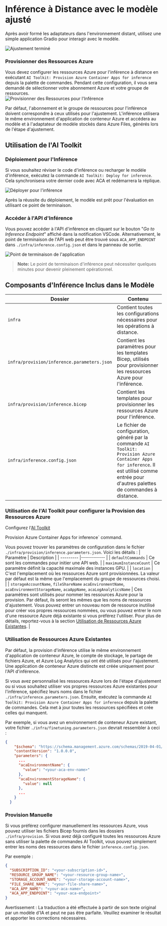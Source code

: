 # Inférence à Distance avec le modèle ajusté

Après avoir formé les adaptateurs dans l'environnement distant, utilisez une simple application Gradio pour interagir avec le modèle.

![Ajustement terminé](../../../../translated_images/log-finetuning-res.4b3ee593f24d3096742d09375adade22b217738cab93bc1139f224e5888a1cbf.fr.png)

### Provisionner des Ressources Azure
Vous devez configurer les ressources Azure pour l'inférence à distance en exécutant `AI Toolkit: Provision Azure Container Apps for inference` depuis la palette de commandes. Pendant cette configuration, il vous sera demandé de sélectionner votre abonnement Azure et votre groupe de ressources.  
![Provisionner des Ressources pour l'Inférence](../../../../translated_images/command-provision-inference.b294f3ae5764ab45b83246d464ad5329b0de20cf380f75a699b4cc6b5495ca11.fr.png)
   
Par défaut, l'abonnement et le groupe de ressources pour l'inférence doivent correspondre à ceux utilisés pour l'ajustement. L'inférence utilisera le même environnement d'application de conteneur Azure et accédera au modèle et à l'adaptateur de modèle stockés dans Azure Files, générés lors de l'étape d'ajustement.

## Utilisation de l'AI Toolkit 

### Déploiement pour l'Inférence  
Si vous souhaitez réviser le code d'inférence ou recharger le modèle d'inférence, exécutez la commande `AI Toolkit: Deploy for inference`. Cela synchronisera votre dernier code avec ACA et redémarrera la réplique.  

![Déployer pour l'inférence](../../../../translated_images/command-deploy.a2c9346bd1b7ac9b9fd49fc5e95871a974fbfd647f6c50331f8daa6e45121225.fr.png)

Après la réussite du déploiement, le modèle est prêt pour l'évaluation en utilisant ce point de terminaison.

### Accéder à l'API d'Inférence

Vous pouvez accéder à l'API d'inférence en cliquant sur le bouton "*Go to Inference Endpoint*" affiché dans la notification VSCode. Alternativement, le point de terminaison de l'API web peut être trouvé sous `ACA_APP_ENDPOINT` dans `./infra/inference.config.json` et dans le panneau de sortie.

![Point de terminaison de l'application](../../../../translated_images/notification-deploy.79f6704239f7d016da3bf72b5c661961c8ddd17147fad195f6282df94d489a86.fr.png)

> **Note:** Le point de terminaison d'inférence peut nécessiter quelques minutes pour devenir pleinement opérationnel.

## Composants d'Inférence Inclus dans le Modèle
 
| Dossier | Contenu |
| ------ |--------- |
| `infra` | Contient toutes les configurations nécessaires pour les opérations à distance. |
| `infra/provision/inference.parameters.json` | Contient les paramètres pour les templates Bicep, utilisés pour provisionner les ressources Azure pour l'inférence. |
| `infra/provision/inference.bicep` | Contient les templates pour provisionner les ressources Azure pour l'inférence. |
| `infra/inference.config.json` | Le fichier de configuration, généré par la commande `AI Toolkit: Provision Azure Container Apps for inference`. Il est utilisé comme entrée pour d'autres palettes de commandes à distance. |

### Utilisation de l'AI Toolkit pour configurer la Provision des Ressources Azure
Configurez l'[AI Toolkit](https://marketplace.visualstudio.com/items?itemName=ms-windows-ai-studio.windows-ai-studio)

Provision Azure Container Apps for inference` command.

Vous pouvez trouver les paramètres de configuration dans le fichier `./infra/provision/inference.parameters.json`. Voici les détails :
| Paramètre | Description |
| --------- |------------ |
| `defaultCommands` | Ce sont les commandes pour initier une API web. |
| `maximumInstanceCount` | Ce paramètre définit la capacité maximale des instances GPU. |
| `location` | C'est l'emplacement où les ressources Azure sont provisionnées. La valeur par défaut est la même que l'emplacement du groupe de ressources choisi. |
| `storageAccountName`, `fileShareName` `acaEnvironmentName`, `acaEnvironmentStorageName`, `acaAppName`,  `acaLogAnalyticsName` | Ces paramètres sont utilisés pour nommer les ressources Azure pour la provision. Par défaut, ils seront les mêmes que les noms de ressources d'ajustement. Vous pouvez entrer un nouveau nom de ressource inutilisé pour créer vos propres ressources nommées, ou vous pouvez entrer le nom d'une ressource Azure déjà existante si vous préférez l'utiliser. Pour plus de détails, reportez-vous à la section [Utilisation de Ressources Azure Existantes](../../../../md/03.Inference). |

### Utilisation de Ressources Azure Existantes

Par défaut, la provision d'inférence utilise le même environnement d'application de conteneur Azure, le compte de stockage, le partage de fichiers Azure, et Azure Log Analytics qui ont été utilisés pour l'ajustement. Une application de conteneur Azure distincte est créée uniquement pour l'API d'inférence.

Si vous avez personnalisé les ressources Azure lors de l'étape d'ajustement ou si vous souhaitez utiliser vos propres ressources Azure existantes pour l'inférence, spécifiez leurs noms dans le fichier `./infra/inference.parameters.json`. Ensuite, exécutez la commande `AI Toolkit: Provision Azure Container Apps for inference` depuis la palette de commandes. Cela met à jour toutes les ressources spécifiées et crée celles qui manquent.

Par exemple, si vous avez un environnement de conteneur Azure existant, votre fichier `./infra/finetuning.parameters.json` devrait ressembler à ceci :

```json
{
    "$schema": "https://schema.management.azure.com/schemas/2019-04-01/deploymentParameters.json#",
    "contentVersion": "1.0.0.0",
    "parameters": {
      ...
      "acaEnvironmentName": {
        "value": "<your-aca-env-name>"
      },
      "acaEnvironmentStorageName": {
        "value": null
      },
      ...
    }
  }
```

### Provision Manuelle  
Si vous préférez configurer manuellement les ressources Azure, vous pouvez utiliser les fichiers Bicep fournis dans les dossiers `./infra/provision`. Si vous avez déjà configuré toutes les ressources Azure sans utiliser la palette de commandes AI Toolkit, vous pouvez simplement entrer les noms des ressources dans le fichier `inference.config.json`.

Par exemple :

```json
{
  "SUBSCRIPTION_ID": "<your-subscription-id>",
  "RESOURCE_GROUP_NAME": "<your-resource-group-name>",
  "STORAGE_ACCOUNT_NAME": "<your-storage-account-name>",
  "FILE_SHARE_NAME": "<your-file-share-name>",
  "ACA_APP_NAME": "<your-aca-name>",
  "ACA_APP_ENDPOINT": "<your-aca-endpoint>"
}
```

Avertissement : La traduction a été effectuée à partir de son texte original par un modèle d'IA et peut ne pas être parfaite. 
Veuillez examiner le résultat et apporter les corrections nécessaires.